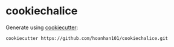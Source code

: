 # cookiechalice

Generate using [cookiecutter](https://github.com/cookiecutter/cookiecutter):

```
cookiecutter https://github.com/hoanhan101/cookiechalice.git
```
